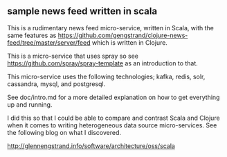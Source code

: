 ## sample news feed written in scala

This is a rudimentary news feed micro-service, written in Scala, with the same features as https://github.com/gengstrand/clojure-news-feed/tree/master/server/feed which is written in Clojure.

This is a micro-service that uses spray so see https://github.com/spray/spray-template as an introduction to that.

This micro-service uses the following technologies; kafka, redis, solr, cassandra, mysql, and postgresql.

See doc/intro.md for a more detailed explanation on how to get everything up and running.

I did this so that I could be able to compare and contrast Scala and Clojure when it comes to writing heterogeneous data source micro-services. See the following blog on what I discovered.

http://glennengstrand.info/software/architecture/oss/scala

